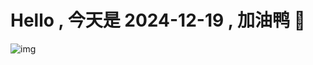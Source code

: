 
# Hello , 今天是 2024-12-19 , 加油鸭 🤭

![img](https://v1.jinrishici.com/all.svg?font-size=18&spacing=4)

